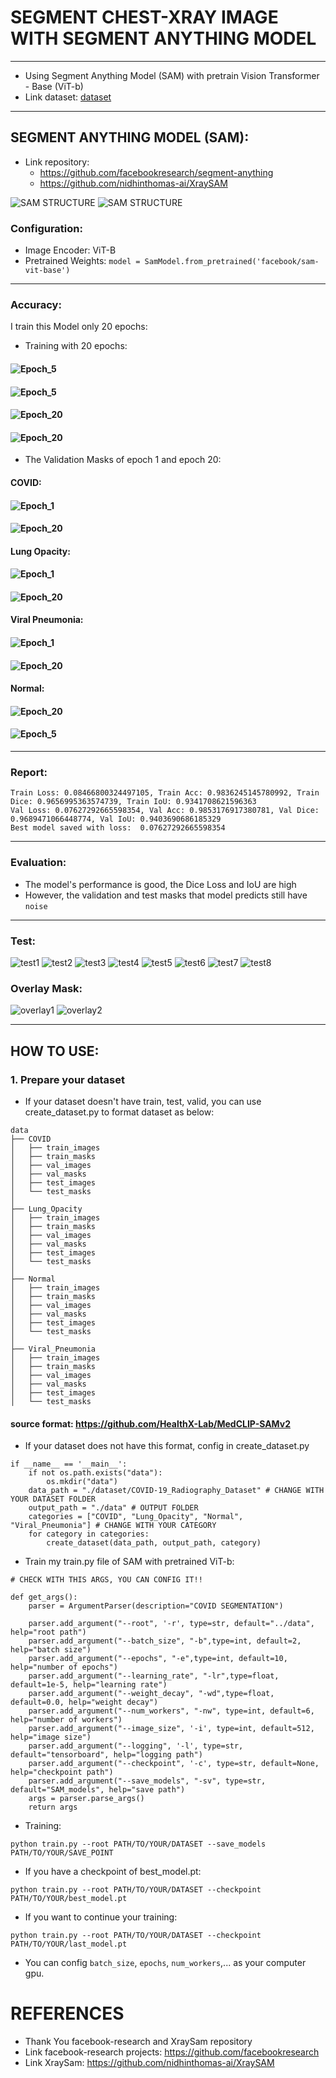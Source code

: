# SEGMENT CHEST-XRAY IMAGE WITH SEGMENT ANYTHING MODEL

---
- Using Segment Anything Model (SAM) with pretrain Vision Transformer - Base (ViT-b)
- Link dataset: [dataset](https://www.kaggle.com/datasets/tawsifurrahman/covid19-radiography-database)

---

## SEGMENT ANYTHING MODEL (SAM):
- Link repository:
  - https://github.com/facebookresearch/segment-anything
  - https://github.com/nidhinthomas-ai/XraySAM

![SAM STRUCTURE](segmentation/SAM_structure.png)
![SAM STRUCTURE](segmentation/SAM_structure2.png)

### Configuration:
- Image Encoder: ViT-B
- Pretrained Weights: `model = SamModel.from_pretrained('facebook/sam-vit-base')`


---
### Accuracy:
I train this Model only 20 epochs:
- Training with 20 epochs:
#### ![Epoch_5](segmentation/segmentation_report/training_5_epochs.png)
#### ![Epoch_5](segmentation/segmentation_report/val_5_epochs.png)
#### ![Epoch_20](segmentation/segmentation_report/training_20_epochs.png)
#### ![Epoch_20](segmentation/segmentation_report/val_20_epochs.png)

- The Validation Masks of epoch 1 and epoch 20:
#### COVID:
#### ![Epoch_1](segmentation/segmentation_report/COVID-302_epoch1.png)
#### ![Epoch_20](segmentation/segmentation_report/COVID-302_epoch20.png)

#### Lung Opacity:
#### ![Epoch_1](segmentation/segmentation_report/Lung_Opacity-5280_epoch1.png)
#### ![Epoch_20](segmentation/segmentation_report/Lung_Opacity-5280_epoch20.png)

#### Viral Pneumonia:
#### ![Epoch_1](segmentation/segmentation_report/Viral_Pneumonia-927_epoch1.png)
#### ![Epoch_20](segmentation/segmentation_report/Viral_Pneumonia-927_epoch20.png)

#### Normal:
#### ![Epoch_20](segmentation/segmentation_report/Normal-9815_epoch1.png)
#### ![Epoch_5](segmentation/segmentation_report/Normal-9815_epoch20.png)


--- 
### Report:
```text
Train Loss: 0.08466800324497105, Train Acc: 0.9836245145780992, Train Dice: 0.9656995363574739, Train IoU: 0.9341708621596363
Val Loss: 0.07627292665598354, Val Acc: 0.9853176917380781, Val Dice: 0.9689471066448774, Val IoU: 0.9403690686185329
Best model saved with loss:  0.07627292665598354
```
---

### Evaluation:
- The model's performance is good, the Dice Loss and IoU are high
- However, the validation and test masks that model predicts still have `noise`

---

### Test:
![test1](segmentation/segmentation_report/test1.png) ![test2](segmentation/segmentation_report/test2.png) ![test3](segmentation/segmentation_report/test3.png) ![test4](segmentation/segmentation_report/test4.png) ![test5](segmentation/segmentation_report/test5.png)  ![test6](segmentation/segmentation_report/test6.png) ![test7](segmentation/segmentation_report/test7.png) ![test8](segmentation/segmentation_report/test8.png) 

### Overlay Mask:
![overlay1](segmentation/segmentation_report/overlay1.png)
![overlay2](segmentation/segmentation_report/overlay2.png)

---

## HOW TO USE:
### 1. Prepare your dataset
- If your dataset doesn't have train, test, valid, you can use create_dataset.py to format dataset as below:
```text
data
├── COVID
│   ├── train_images           
│   ├── train_masks             
│   ├── val_images        
│   ├── val_masks         
│   ├── test_images       
│   └── test_masks        
│
├── Lung_Opacity
│   ├── train_images            
│   ├── train_masks            
│   ├── val_images        
│   ├── val_masks         
│   ├── test_images       
│   └── test_masks        
│
├── Normal
│   ├── train_images            
│   ├── train_masks            
│   ├── val_images        
│   ├── val_masks         
│   ├── test_images       
│   └── test_masks        
│
├── Viral_Pneumonia
│   ├── train_images            
│   ├── train_masks            
│   ├── val_images        
│   ├── val_masks         
│   ├── test_images       
│   └── test_masks           
```
#### source format: https://github.com/HealthX-Lab/MedCLIP-SAMv2
- If your dataset does not have this format, config in create_dataset.py
```text
if __name__ == '__main__':
    if not os.path.exists("data"):
        os.mkdir("data")
    data_path = "./dataset/COVID-19_Radiography_Dataset" # CHANGE WITH YOUR DATASET FOLDER
    output_path = "./data" # OUTPUT FOLDER
    categories = ["COVID", "Lung_Opacity", "Normal", "Viral_Pneumonia"] # CHANGE WITH YOUR CATEGORY
    for category in categories:
        create_dataset(data_path, output_path, category)
```

- Train my train.py file of SAM with pretrained ViT-b:

```text
# CHECK WITH THIS ARGS, YOU CAN CONFIG IT!!

def get_args():
    parser = ArgumentParser(description="COVID SEGMENTATION")
    
    parser.add_argument("--root", '-r', type=str, default="../data", help="root path")
    parser.add_argument("--batch_size", "-b",type=int, default=2, help="batch size")
    parser.add_argument("--epochs", "-e",type=int, default=10, help="number of epochs")
    parser.add_argument("--learning_rate", "-lr",type=float, default=1e-5, help="learning rate")
    parser.add_argument("--weight_decay", "-wd",type=float, default=0.0, help="weight decay")
    parser.add_argument("--num_workers", "-nw", type=int, default=6, help="number of workers")
    parser.add_argument("--image_size", '-i', type=int, default=512, help="image size")
    parser.add_argument("--logging", '-l', type=str, default="tensorboard", help="logging path")
    parser.add_argument("--checkpoint", '-c', type=str, default=None, help="checkpoint path")
    parser.add_argument("--save_models", "-sv", type=str, default="SAM_models", help="save path")
    args = parser.parse_args()
    return args
```
- Training:
```text
python train.py --root PATH/TO/YOUR/DATASET --save_models PATH/TO/YOUR/SAVE_POINT
```
- If you have a checkpoint of best_model.pt:
```text
python train.py --root PATH/TO/YOUR/DATASET --checkpoint PATH/TO/YOUR/best_model.pt
```
- If you want to continue your training:
```text
python train.py --root PATH/TO/YOUR/DATASET --checkpoint PATH/TO/YOUR/last_model.pt
```
- You can config `batch_size`, `epochs`, `num_workers`,... as your computer gpu.


# REFERENCES
- Thank You facebook-research and XraySam repository 
- Link facebook-research projects: https://github.com/facebookresearch
- Link XraySam: https://github.com/nidhinthomas-ai/XraySAM
